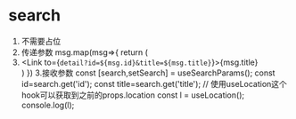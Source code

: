 # search
1. 不需要占位
2. 传递参数
msg.map(msg=>{
   return (
       <li key={msg.id}>
           <Link to={`detail?id=${msg.id}&title=${msg.title}`}>{msg.title}</Link>
       </li>
   )
})
3.接收参数
const [search,setSearch] = useSearchParams();
const id=search.get('id');
const title=search.get('title');
// 使用useLocation这个hook可以获取到之前的props.location
const l = useLocation();
console.log(l);